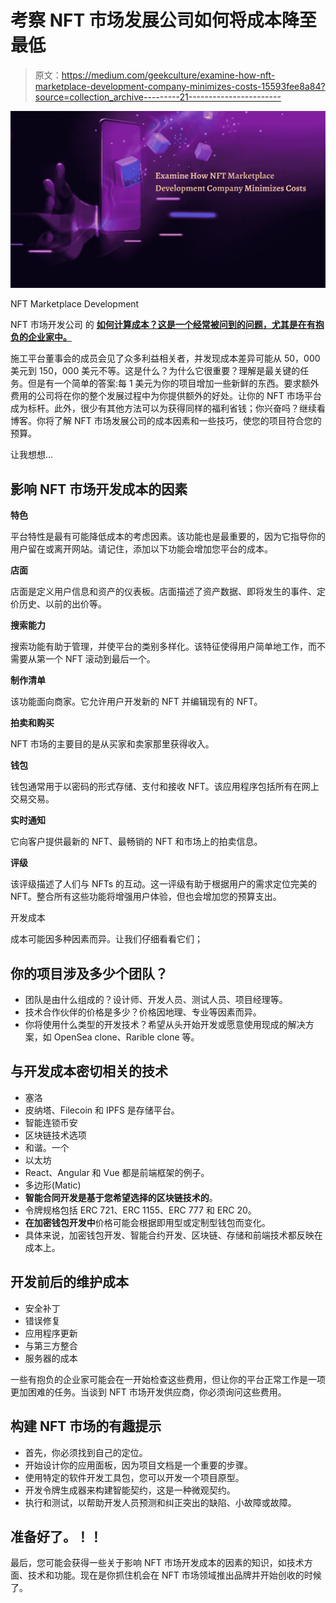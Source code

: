 # 考察 NFT 市场发展公司如何将成本降至最低

> 原文：<https://medium.com/geekculture/examine-how-nft-marketplace-development-company-minimizes-costs-15593fee8a84?source=collection_archive---------21----------------------->

![](img/51ac3f6c708b5075088c1a18e8a22659.png)

NFT Marketplace Development

NFT 市场开发公司 的 [**如何计算成本？这是一个经常被问到的问题，尤其是在有抱负的企业家中。**](https://www.cryptocurrencyscript.com/nft-marketplace-development)

施工平台董事会的成员会见了众多利益相关者，并发现成本差异可能从 50，000 美元到 150，000 美元不等。这是什么？为什么它很重要？理解是最关键的任务。但是有一个简单的答案:每 1 美元为你的项目增加一些新鲜的东西。要求额外费用的公司将在你的整个发展过程中为你提供额外的好处。让你的 NFT 市场平台成为标杆。此外，很少有其他方法可以为获得同样的福利省钱；你兴奋吗？继续看博客。你将了解 NFT 市场发展公司的成本因素和一些技巧，使您的项目符合您的预算。

让我想想…

## 影响 NFT 市场开发成本的因素

**特色**

平台特性是最有可能降低成本的考虑因素。该功能也是最重要的，因为它指导你的用户留在或离开网站。请记住，添加以下功能会增加您平台的成本。

**店面**

店面是定义用户信息和资产的仪表板。店面描述了资产数据、即将发生的事件、定价历史、以前的出价等。

**搜索能力**

搜索功能有助于管理，并使平台的类别多样化。该特征使得用户简单地工作，而不需要从第一个 NFT 滚动到最后一个。

**制作清单**

该功能面向商家。它允许用户开发新的 NFT 并编辑现有的 NFT。

**拍卖和购买**

NFT 市场的主要目的是从买家和卖家那里获得收入。

**钱包**

钱包通常用于以密码的形式存储、支付和接收 NFT。该应用程序包括所有在网上交易交易。

**实时通知**

它向客户提供最新的 NFT、最畅销的 NFT 和市场上的拍卖信息。

**评级**

该评级描述了人们与 NFTs 的互动。这一评级有助于根据用户的需求定位完美的 NFT。整合所有这些功能将增强用户体验，但也会增加您的预算支出。

开发成本

成本可能因多种因素而异。让我们仔细看看它们；

## 你的项目涉及多少个团队？

*   团队是由什么组成的？设计师、开发人员、测试人员、项目经理等。
*   技术合作伙伴的价格是多少？价格因地理、专业等因素而异。
*   你将使用什么类型的开发技术？希望从头开始开发或愿意使用现成的解决方案，如 OpenSea clone、Rarible clone 等。

## 与开发成本密切相关的技术

*   塞洛
*   皮纳塔、Filecoin 和 IPFS 是存储平台。
*   智能连锁币安
*   区块链技术选项
*   和谐。一个
*   以太坊
*   React、Angular 和 Vue 都是前端框架的例子。
*   多边形(Matic)
*   **智能合同开发是基于您希望选择的区块链技术的**。
*   令牌规格包括 ERC 721、ERC 1155、ERC 777 和 ERC 20。
*   **在加密钱包开发中**价格可能会根据即用型或定制型钱包而变化。
*   具体来说，加密钱包开发、智能合约开发、区块链、存储和前端技术都反映在成本上。

## 开发前后的维护成本

*   安全补丁
*   错误修复
*   应用程序更新
*   与第三方整合
*   服务器的成本

一些有抱负的企业家可能会在一开始检查这些费用，但让你的平台正常工作是一项更加困难的任务。当谈到 NFT 市场开发供应商，你必须询问这些费用。

## 构建 NFT 市场的有趣提示

*   首先，你必须找到自己的定位。
*   开始设计你的应用面板，因为项目文档是一个重要的步骤。
*   使用特定的软件开发工具包，您可以开发一个项目原型。
*   开发令牌生成器来构建智能契约，这是一种微观契约。
*   执行和测试，以帮助开发人员预测和纠正突出的缺陷、小故障或故障。

## 准备好了。！！

最后，您可能会获得一些关于影响 NFT 市场开发成本的因素的知识，如技术方面、技术和功能。现在是你抓住机会在 NFT 市场领域推出品牌并开始创收的时候了。